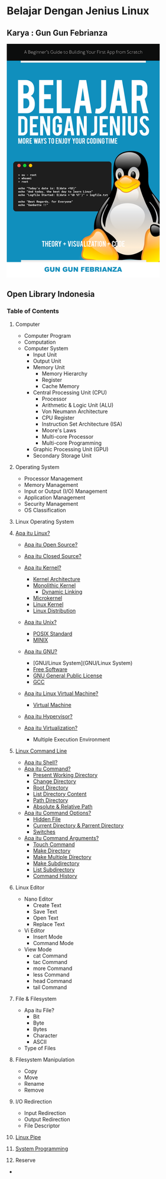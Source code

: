# Belajar Dengan Jenius Linux

## Karya : Gun Gun Febrianza

<img src="books/assets/cover-linux.png" style="zoom:90%;" />

## Open Library Indonesia

### Table of Contents

1. Computer

   - Computer Program
   - Computation
   - Computer System
     - Input Unit
     - Output Unit
     - Memory Unit
       - Memory Hierarchy
       - Register
       - Cache Memory
     - Central Processing Unit (CPU)
       - Processor
       - Arithmetic & Logic Unit (ALU)
       - Von Neumann Architecture
       - CPU Register
       - Instruction Set Architecture (ISA)
       - Moore's Laws
       - Multi-core Processor
       - Multi-core Programming
     - Graphic Processing Unit (GPU)
     - Secondary Storage Unit

2. Operating System

   - Processor Management
   - Memory Management
   - Input or Output (I/O) Management
   - Application Management
   - Security Management
   - OS Classification

3. Linux Operating System

4. [Apa itu Linux?](https://github.com/gungunfebrianza/Belajar-Dengan-Jenius-Linux/blob/master/books/id/Linux.md#apa-itu-linux-)

   - [Apa itu Open Source?](https://github.com/gungunfebrianza/Belajar-Dengan-Jenius-Linux/blob/master/books/id/Linux.md#apa-itu-open-source)

   - [Apa itu Closed Source?](https://github.com/gungunfebrianza/Belajar-Dengan-Jenius-Linux/blob/master/books/id/Linux.md#apa-itu-closed-source)
   - [Apa itu Kernel?](https://github.com/gungunfebrianza/Belajar-Dengan-Jenius-Linux/blob/master/books/id/Linux.md#apa-itu-kernel)
     - [Kernel Architecture](https://github.com/gungunfebrianza/Belajar-Dengan-Jenius-Linux/blob/master/books/id/Linux.md#kernel-architecture)
     - [Monolithic Kernel](https://github.com/gungunfebrianza/Belajar-Dengan-Jenius-Linux/blob/master/books/id/Linux.md#monolithic-kernel)
       - [Dynamic Linking](https://github.com/gungunfebrianza/Belajar-Dengan-Jenius-Linux/blob/master/books/id/Linux.md#dynamic-linking)
     - [Microkernel](https://github.com/gungunfebrianza/Belajar-Dengan-Jenius-Linux/blob/master/books/id/Linux.md#microkernel)
     - [Linux Kernel](https://github.com/gungunfebrianza/Belajar-Dengan-Jenius-Linux/blob/master/books/id/Linux.md#linux-kernel)
     - [Linux Distribution](https://github.com/gungunfebrianza/Belajar-Dengan-Jenius-Linux/blob/master/books/id/Linux.md#linux-distribution)
   - [Apa itu Unix?](https://github.com/gungunfebrianza/Belajar-Dengan-Jenius-Linux/blob/master/books/id/Linux.md#apa-itu-unix)
     - [POSIX Standard](https://github.com/gungunfebrianza/Belajar-Dengan-Jenius-Linux/blob/master/books/id/Linux.md#posix-standard)
     - [MINIX](https://github.com/gungunfebrianza/Belajar-Dengan-Jenius-Linux/blob/master/books/id/Linux.md#minix)
   - [Apa itu GNU?](https://github.com/gungunfebrianza/Belajar-Dengan-Jenius-Linux/blob/master/books/id/Linux.md#apa-itu-gnu)
     - [GNU/Linux System](GNU/Linux System)
     - [Free Software](https://github.com/gungunfebrianza/Belajar-Dengan-Jenius-Linux/blob/master/books/id/Linux.md#free-software)
     - [GNU General Public License](https://github.com/gungunfebrianza/Belajar-Dengan-Jenius-Linux/blob/master/books/id/Linux.md#gnu-general-public-license)
     - [GCC](https://github.com/gungunfebrianza/Belajar-Dengan-Jenius-Linux/blob/master/books/id/Linux.md#gcc)
   - [Apa itu Linux Virtual Machine?](https://github.com/gungunfebrianza/Belajar-Dengan-Jenius-Linux/blob/master/books/id/Virtual%20Machine.md#apa-itu-linux-virtual-machine-)
     - [Virtual Machine](https://github.com/gungunfebrianza/Belajar-Dengan-Jenius-Linux/blob/master/books/id/Virtual%20Machine.md#virtual-machine)
   - [Apa itu Hypervisor?](https://github.com/gungunfebrianza/Belajar-Dengan-Jenius-Linux/blob/master/books/id/Virtual%20Machine.md#apa-itu-hypervisor-)
   - [Apa itu Virtualization?](https://github.com/gungunfebrianza/Belajar-Dengan-Jenius-Linux/blob/master/books/id/Virtual%20Machine.md#apa-itu-virtualization)
     - Multiple Execution Environment

   

5. [Linux Command Line](https://github.com/gungunfebrianza/Belajar-Dengan-Jenius-Linux/blob/master/books/id/Linux%20Command%20Line.md#linux-command-line)

   - [Apa itu Shell?](https://github.com/gungunfebrianza/Belajar-Dengan-Jenius-Linux/blob/master/books/id/Linux%20Command%20Line.md#apa-itu-shell)
   - [Apa itu Command?](https://github.com/gungunfebrianza/Belajar-Dengan-Jenius-Linux/blob/master/books/id/Linux%20Command%20Line.md#apa-itu-command)
     - [Present Working Directory](https://github.com/gungunfebrianza/Belajar-Dengan-Jenius-Linux/blob/master/books/id/Linux%20Command%20Line.md#present-working-directory)
     - [Change Directory](https://github.com/gungunfebrianza/Belajar-Dengan-Jenius-Linux/blob/master/books/id/Linux%20Command%20Line.md#change-directory)
     - [Root Directory](https://github.com/gungunfebrianza/Belajar-Dengan-Jenius-Linux/blob/master/books/id/Linux%20Command%20Line.md#root-directory)
     - [List Directory Content](https://github.com/gungunfebrianza/Belajar-Dengan-Jenius-Linux/blob/master/books/id/Linux%20Command%20Line.md#list-directory-content)
     - [Path Directory](https://github.com/gungunfebrianza/Belajar-Dengan-Jenius-Linux/blob/master/books/id/Linux%20Command%20Line.md#path-directory)
     - [Absolute & Relative Path](https://github.com/gungunfebrianza/Belajar-Dengan-Jenius-Linux/blob/master/books/id/Linux%20Command%20Line.md#absolute--relative-path)
   - [Apa itu Command Options?](https://github.com/gungunfebrianza/Belajar-Dengan-Jenius-Linux/blob/master/books/id/Linux%20Command%20Line.md#apa-itu-command-options)
     - [Hidden File](https://github.com/gungunfebrianza/Belajar-Dengan-Jenius-Linux/blob/master/books/id/Linux%20Command%20Line.md#hidden-file)
     - [Current Directory & Parrent Directory](https://github.com/gungunfebrianza/Belajar-Dengan-Jenius-Linux/blob/master/books/id/Linux%20Command%20Line.md#current-directory--parrent-directory)
     - [Switches](https://github.com/gungunfebrianza/Belajar-Dengan-Jenius-Linux/blob/master/books/id/Linux%20Command%20Line.md#switches)
   - [Apa itu Command Arguments?](https://github.com/gungunfebrianza/Belajar-Dengan-Jenius-Linux/blob/master/books/id/Linux%20Command%20Line.md#apa-itu-command-arguments)
     - [Touch Command](https://github.com/gungunfebrianza/Belajar-Dengan-Jenius-Linux/blob/master/books/id/Linux%20Command%20Line.md#touch-command)
     - [Make Directory](https://github.com/gungunfebrianza/Belajar-Dengan-Jenius-Linux/blob/master/books/id/Linux%20Command%20Line.md#make-directory)
     - [Make Multiple Directory](https://github.com/gungunfebrianza/Belajar-Dengan-Jenius-Linux/blob/master/books/id/Linux%20Command%20Line.md#make-multiple-directory)
     - [Make Subdirectory](https://github.com/gungunfebrianza/Belajar-Dengan-Jenius-Linux/blob/master/books/id/Linux%20Command%20Line.md#make-subdirectory)
     - [List Subdirectory](https://github.com/gungunfebrianza/Belajar-Dengan-Jenius-Linux/blob/master/books/id/Linux%20Command%20Line.md#list-subdirectory)
     - [Command History](https://github.com/gungunfebrianza/Belajar-Dengan-Jenius-Linux/blob/master/books/id/Linux%20Command%20Line.md#command-history)

6. Linux Editor

   - Nano Editor
     - Create Text
     - Save Text
     - Open Text
     - Replace Text
   - Vi Editor
     - Insert Mode
     - Command Mode
   - View Mode
     - cat Command
     - tac Command
     - more Command
     - less Command
     - head Command
     - tail Command

7. File & Filesystem

   - Apa itu File?
     - Bit
     - Byte
     - Bytes
     - Character
     - ASCII
   - Type of Files

8. Filesystem Manipulation

   - Copy
   - Move
   - Rename
   - Remove

9. I/O Redirection

   - Input Redirection
   - Output Redirection
   - File Descriptor

10. [Linux Pipe](https://github.com/gungunfebrianza/Belajar-Dengan-Jenius-Linux/blob/master/books/id/Linux%20Pipe.md)

11. [System Programming](https://github.com/gungunfebrianza/Belajar-Dengan-Jenius-Linux/blob/master/books/id/System%20Programming.md)

12. Reserve

- 

